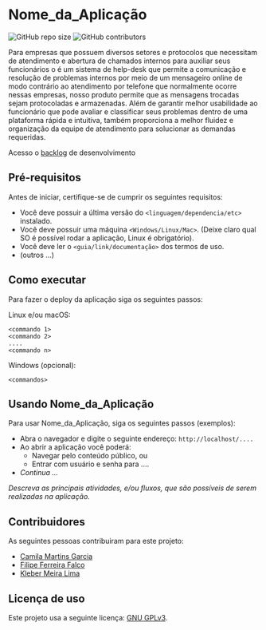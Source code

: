 # Nome_da_Aplicação

<!--- Exemplos de badges. Acesse https://shields.io para outras opções. Você pode querer incluir informações de dependencias, build, testes, licença, etc. --->
![GitHub repo size](https://img.shields.io/github/repo-size/hsborges/progweb-template)
![GitHub contributors](https://img.shields.io/github/contributors/hsborges/progweb-template)

Para empresas que possuem diversos setores e protocolos que necessitam de atendimento e abertura de chamados internos para auxiliar seus funcionários o <nome do produto> é um sistema de help-desk que permite a comunicação e resolução de problemas internos por meio de um mensageiro online de modo contrário ao atendimento por telefone que normalmente ocorre nessas empresas, nosso produto permite que as mensagens trocadas sejam protocoladas e armazenadas. Além de garantir melhor usabilidade ao funcionário que pode avaliar e classificar seus problemas dentro de uma plataforma rápida e intuitiva, também proporciona a melhor fluidez e organização da equipe de atendimento para solucionar as demandas requeridas. 

Acesso o [backlog](https://docs.google.com/spreadsheets/d/1Hta1WhosgH-4h9NC0ErxVpfXV1IxrGRjrFBXKIp29I4/edit?usp=sharing) de desenvolvimento

## Pré-requisitos

Antes de iniciar, certifique-se de cumprir os seguintes requisitos:
<!--- Estes são alguns exemplos de requisitos. Adicione, duplique e remove como necessário --->
* Você deve possuir a última versão do `<linguagem/dependencia/etc>` instalado.
* Você deve possuir uma máquina `<Windows/Linux/Mac>`. (Deixe claro qual SO é possível rodar a aplicação, Linux é obrigatório).
* Você deve ler o `<guia/link/documentação>` dos termos de uso.
* (outros ...)

## Como executar

Para fazer o deploy da aplicação siga os seguintes passos:

Linux e/ou macOS:
```
<commando 1>
<commando 2>
....
<commando n>
```

Windows (opcional):
```
<commandos>
```

## Usando Nome_da_Aplicação

Para usar Nome_da_Aplicação, siga os seguintes passos (exemplos):

* Abra o navegador e digite o seguinte endereço: `http://localhost/....`
* Ao abrir a aplicação você poderá:
  * Navegar pelo conteúdo público, ou
  * Entrar com usuário e senha para ....
* *Continua ...*  

*Descreva as principais atividades, e/ou fluxos, que são possíveis de serem realizadas na aplicação.*

## Contribuidores

As seguintes pessoas contribuiram para este projeto:

* [Camila Martins Garcia](https://github.com/camzgarcia)
* [Filipe Ferreira Falco](https://github.com/FilipeFalco)
* [Kleber Meira Lima](https://github.com/KleberMeira)

## Licença de uso

Este projeto usa a seguinte licença: [GNU GPLv3](https://www.gnu.org/licenses/gpl-3.0.pt-br.html).
